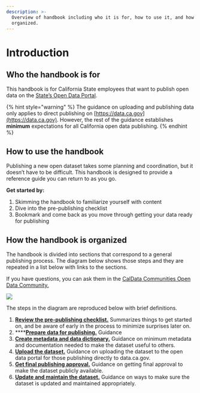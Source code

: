 ```yaml
---
description: >-
  Overview of handbook including who it is for, how to use it, and how it is
  organized.
---
```


# Introduction

## Who the handbook is for

This handbook is for California State employees that want to publish open data on the [State’s Open Data Portal](https://data.ca.gov).

{% hint style="warning" %}
The guidance on uploading and publishing data only applies to direct publishing on [https://data.ca.gov](https://data.ca.gov). However, the rest of the guidance establishes **minimum** expectations for all California open data publishing.
{% endhint %}

## How to use the handbook

Publishing a new open dataset takes some planning and coordination, but it doesn’t have to be difficult. This handbook is designed to provide a reference guide you can return to as you go.

**Get started by:**

1. Skimming the handbook to familiarize yourself with content
2. Dive into the pre-publishing checklist
3. Bookmark and come back as you move through getting your data ready for publishing

## How the handbook is organized

The handbook is divided into sections that correspond to a general publishing process. The diagram below shows those steps and they are repeated in a list below with links to the sections.

If you have questions, you can ask them in the [CalData Communities Open Data Community.](https://teams.microsoft.com/l/channel/19%3a037b34f454d94a9fa7f6aa964c052af4%40thread.tacv2/Open%20Data?groupId=0f45987a-e632-4e93-be66-ebfd6079e926\&tenantId=68a88534-151d-4e79-8046-09be7890656c)

![](<.gitbook/assets/publisher\_diagram (1).png>)

The steps in the diagram are reproduced below with brief definitions.

1. [**Review the pre-publishing checklist.**](review-the-pre-publishing-checklist.md) Summarizes things to get started on, and be aware of early in the process to minimize surprises later on.
2. ****[**Prepare data for publishing.**](2.-prepare-data-for-publishing.md) Guidance&#x20;
3. [**Create metadata and data dictionary.**](create-metadata-and-data-dictionary.md) Guidance on minimum metadata and documentation needed to make the dataset useful to others.
4. [**Upload the dataset.**](upload-the-dataset.md) Guidance on uploading the dataset to the open data portal for those publishing directly to data.ca.gov.
5. [**Get final publishing approval.**](get-publishing-approval.md) Guidance on getting final approval to make the dataset publicly available.
6. [**Update and maintain the dataset.**](update-and-maintain-the-dataset.md) Guidance on ways to make sure the dataset is updated and maintained appropriately.&#x20;
